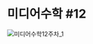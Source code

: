 # 미디어수학 #12

![미디어수학12주차_1](https://user-images.githubusercontent.com/11372675/148775755-506f1ea1-aa0f-4cb2-a919-bfa719f40280.png)